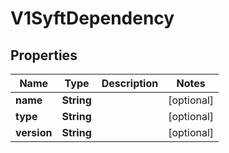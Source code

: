 # V1SyftDependency

## Properties
Name | Type | Description | Notes
------------ | ------------- | ------------- | -------------
**name** | **String** |  |  [optional]
**type** | **String** |  |  [optional]
**version** | **String** |  |  [optional]
